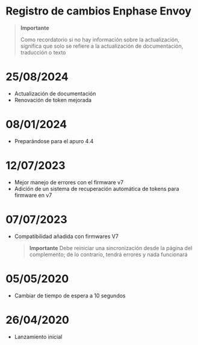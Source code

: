 # Registro de cambios Enphase Envoy

>**Importante**
>
>Como recordatorio si no hay información sobre la actualización, significa que solo se refiere a la actualización de documentación, traducción o texto

# 25/08/2024

- Actualización de documentación
- Renovación de token mejorada

# 08/01/2024

- Preparándose para el apuro 4.4

# 12/07/2023

- Mejor manejo de errores con el firmware v7
- Adición de un sistema de recuperación automática de tokens para firmware en v7

# 07/07/2023

- Compatibilidad añadida con firmwares V7

  >**Importante**
  > Debe reiniciar una sincronización desde la página del complemento; de lo contrario, tendrá errores y nada funcionará

# 05/05/2020

- Cambiar de tiempo de espera a 10 segundos

# 26/04/2020

- Lanzamiento inicial
